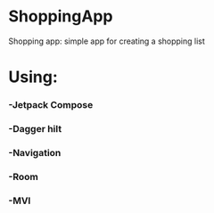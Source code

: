 # ShoppingApp
Shopping app: simple app for creating a shopping list

# Using:
### -Jetpack Compose
### -Dagger hilt
### -Navigation
### -Room
### -MVI
